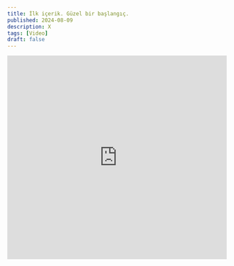 ```yaml
---
title: İlk içerik. Güzel bir başlangıç.
published: 2024-08-09
description: X
tags: [Video]
draft: false
---
```


<iframe width="100%" height="468" src="https://www.youtube.com/embed/0Gkhol2Q1og?si=bsXc7Ylec2ycA1BL" title="YouTube video player" frameborder="0" allow="accelerometer; autoplay; clipboard-write; encrypted-media; gyroscope; picture-in-picture; web-share" referrerpolicy="strict-origin-when-cross-origin" allowfullscreen></iframe>
